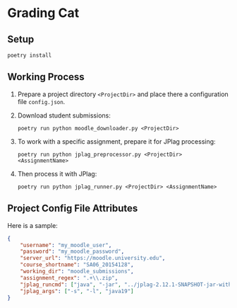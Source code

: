 # Grading Cat

## Setup

```shell
poetry install
```

## Working Process

1. Prepare a project directory `<ProjectDir>` and place there a configuration file `config.json`.

1. Download student submissions:

    ```shell
    poetry run python moodle_downloader.py <ProjectDir>
    ```

1. To work with a specific assignment, prepare it for JPlag processing:

    ```shell
    poetry run python jplag_preprocessor.py <ProjectDir> <AssignmentName>
    ```

1. Then process it with JPlag:

    ```shell
    poetry run python jplag_runner.py <ProjectDir> <AssignmentName>
    ```



## Project Config File Attributes

Here is a sample:

```json
{
    "username": "my_moodle_user", 
    "password": "my_moodle_password", 
    "server_url": "https://moodle.university.edu", 
    "course_shortname": "SA06_20154128",
    "working_dir": "moodle_submissions",
    "assignment_regex": ".+\\.zip",
    "jplag_runcmd": ["java", "-jar", "../jplag-2.12.1-SNAPSHOT-jar-with-dependencies.jar"],
    "jplag_args": ["-s", "-l", "java19"]
}
```